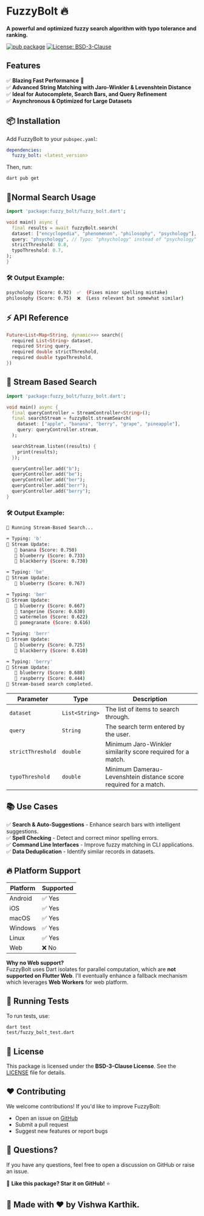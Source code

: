 # FuzzyBolt 🔥

**A powerful and optimized fuzzy search algorithm with typo tolerance and ranking.**

[![pub package](https://img.shields.io/pub/v/fuzzy_bolt.svg)](https://pub.dev/packages/fuzzy_bolt)
[![License: BSD-3-Clause](https://img.shields.io/badge/license-BSD--3--Clause-blue)](LICENSE)

## Features
✅ **Blazing Fast Performance** 🚀  
✅ **Advanced String Matching with Jaro-Winkler & Levenshtein Distance**  
✅ **Ideal for Autocomplete, Search Bars, and Query Refinement**  
✅ **Asynchronous & Optimized for Large Datasets**

## 📦 Installation

Add FuzzyBolt to your `pubspec.yaml`:

```yaml
dependencies:
  fuzzy_bolt: <latest_version>  
```

Then, run:

```sh
dart pub get
```

## 📖Normal Search Usage

```dart
import 'package:fuzzy_bolt/fuzzy_bolt.dart';

void main() async {
  final results = await fuzzyBolt.search(
  dataset: ["encyclopedia", "phenomenon", "philosophy", "psychology"],
  query: "phsychology", // Typo: "phsychology" instead of "psychology"
  strictThreshold: 0.8,
  typoThreshold: 0.7,
);
}
```

### 🛠 Output Example:

```bash
psychology (Score: 0.92)  ✅  (Fixes minor spelling mistake)
philosophy (Score: 0.75)  ❌  (Less relevant but somewhat similar)

```

## ⚡ API Reference

```dart
Future<List<Map<String, dynamic>>> search({
  required List<String> dataset,
  required String query,
  required double strictThreshold,
  required double typoThreshold,
})
```

## 📖 Stream Based Search

```dart
import 'package:fuzzy_bolt/fuzzy_bolt.dart';

void main() async {
  final queryController = StreamController<String>();
  final searchStream = fuzzyBolt.streamSearch(
    dataset: ["apple", "banana", "berry", "grape", "pineapple"],
    query: queryController.stream,
  );

  searchStream.listen((results) {
    print(results);
  });

  queryController.add("b");
  queryController.add("be");
  queryController.add("ber");
  queryController.add("berr");
  queryController.add("berry");
}

```
### 🛠 Output Example:

```bash
🚀 Running Stream-Based Search...

⌨️ Typing: 'b'
🔄 Stream Update:
   🔹 banana (Score: 0.750)
   🔹 blueberry (Score: 0.733)
   🔹 blackberry (Score: 0.730)

⌨️ Typing: 'be'
🔄 Stream Update:
   🔹 blueberry (Score: 0.767)

⌨️ Typing: 'ber'
🔄 Stream Update:
   🔹 blueberry (Score: 0.667)
   🔹 tangerine (Score: 0.630)
   🔹 watermelon (Score: 0.622)
   🔹 pomegranate (Score: 0.616)

⌨️ Typing: 'berr'
🔄 Stream Update:
   🔹 blueberry (Score: 0.725)
   🔹 blackberry (Score: 0.610)

⌨️ Typing: 'berry'
🔄 Stream Update:
   🔹 blueberry (Score: 0.680)
   🔹 raspberry (Score: 0.444)
🏁 Stream-based search completed.
```

| Parameter          | Type     | Description |
|------------------|---------|-------------|
| `dataset`        | `List<String>` | The list of items to search through. |
| `query`          | `String` | The search term entered by the user. |
| `strictThreshold` | `double` | Minimum Jaro-Winkler similarity score required for a match. |
| `typoThreshold`  | `double` | Minimum Damerau-Levenshtein distance score required for a match. |

## 📚 Use Cases

✅ **Search & Auto-Suggestions** - Enhance search bars with intelligent suggestions.  
✅ **Spell Checking** - Detect and correct minor spelling errors.  
✅ **Command Line Interfaces** - Improve fuzzy matching in CLI applications.  
✅ **Data Deduplication** - Identify similar records in datasets.  

## 🔥 Platform Support

| Platform  | Supported |
|-----------|----------|
| Android   | ✅ Yes |
| iOS       | ✅ Yes |
| macOS     | ✅ Yes |
| Windows   | ✅ Yes |
| Linux     | ✅ Yes |
| Web       | ❌ No |

**Why no Web support?**  
FuzzyBolt uses Dart isolates for parallel computation, which are **not supported on Flutter Web**.  I'll eventually enhance a fallback mechanism which leverages **Web Workers** for web platform.

## 🔬 Running Tests

To run tests, use:

```sh
dart test
test/fuzzy_bolt_test.dart
```

## 📜 License

This package is licensed under the **BSD-3-Clause License**. See the [LICENSE](LICENSE) file for details.

## ❤️ Contributing

We welcome contributions! If you'd like to improve FuzzyBolt:
- Open an issue on [GitHub](https://github.com/Vishwa-Karthik/fuzzy_bolt/issues)
- Submit a pull request
- Suggest new features or report bugs

## 💬 Questions?

If you have any questions, feel free to open a discussion on GitHub or raise an issue.

🌟 **Like this package? Star it on GitHub!** ⭐


## 🔹 Made with ❤️ by Vishwa Karthik.